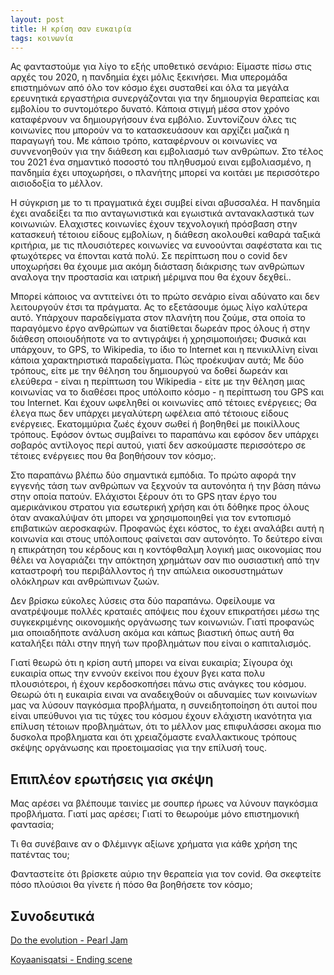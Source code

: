 ```yaml
---
layout: post
title: Η κρίση σαν ευκαιρία
tags: κοινωνία
---
```


Ας φανταστούμε για λίγο το εξής υποθετικό σενάριο: Είμαστε πίσω στις
αρχές του 2020, η πανδημία έχει μόλις ξεκινήσει. Μια υπερομάδα
επιστημόνων από όλο τον κόσμο έχει συσταθεί και όλα τα μεγάλα
ερευνητικά εργαστήρια συνεργάζονται για την δημιουργία θεραπείας και
εμβολίου το συντομότερο δυνατό. Κάποια στιγμή μέσα στον χρόνο
καταφέρνουν να δημιουργήσουν ένα εμβόλιο. Συντονίζουν όλες τις κοινωνίες
που μπορούν να το κατασκευάσουν και αρχίζει μαζικά η παραγωγή του. Με
κάποιο τρόπο, καταφέρνουν οι κοινωνίες να συννενοηθούν για την διάθεση
και εμβολιασμό των ανθρώπων. Στο τέλος του 2021 ένα σημαντικό ποσοστό
του πληθυσμού ειναι εμβολιασμένο, η πανδημία έχει υποχωρήσει, ο
πλανήτης μπορεί να κοιτάει με περισσότερο αισιοδοξία το μέλλον.

<!--more-->

Η σύγκριση με το τι πραγματικά έχει συμβεί είναι αβυσσαλέα. Η πανδημία
έχει αναδείξει τα πιο ανταγωνιστικά και εγωιστικά αντανακλαστικά των
κοινωνιών. Ελαχιστες κοινωνίες έχουν τεχνολογική πρόσβαση στην
κατασκευή τέτοιου είδους εμβολίων, η διάθεση ακολουθεί καθαρά ταξικά
κριτήρια, με τις πλουσιότερες κοινωνίες να ευνοούνται σαφέστατα και
τις φτωχότερες να έπονται κατά πολύ. Σε περίπτωση που ο covid δεν
υποχωρήσει θα έχουμε μια ακόμη διάσταση διάκρισης των ανθρώπων αναλογα την
προστασία και ιατρική μέριμνα που θα έχουν δεχθεί..

Μπορεί κάποιος να αντιτείνει ότι το πρώτο σενάριο είναι αδύνατο και
δεν λειτουργούν έτσι τα πράγματα. Ας το εξετάσουμε όμως λίγο καλύτερα
αυτό. Υπάρχουν παραδείγματα στον πλανήτη που ζούμε, στα οποία το
παραγόμενο έργο ανθρώπων να διατίθεται δωρεάν προς όλους ή στην
διάθεση οποιουδήποτε να το αντιγράψει ή χρησιμοποιήσει; Φυσικά και
υπάρχουν, το GPS, το Wikipedia, το ίδιο το Internet και η πενικιλλίνη
είναι κάποια χαρακτηριστικά παραδείγματα. Πώς προέκυψαν αυτά; Με δύο
τρόπους, είτε με την θέληση του δημιουργού να δοθεί δωρεάν και
ελεύθερα - είναι η περίπτωση του Wikipedia - είτε με την θέληση μιας
κοινωνίας να το διαθέσει προς υπόλοιπο κόσμο - η περίπτωση του GPS και
του Internet. Και έχουν ωφεληθεί οι κοινωνίες από τέτοιες ενέργειες;
Θα έλεγα πως δεν υπάρχει μεγαλύτερη ωφέλεια από τέτοιους είδους
ενέργειες. Εκατομμύρια ζωές έχουν σωθεί ή βοηθηθεί με ποικίλλους
τρόπους. Εφόσον όντως συμβαίνει το παραπάνω και εφόσον δεν υπάρχει
σοβαρός αντίλογος περί αυτού, γιατί δεν ασκούμαστε περισσότερο σε
τέτοιες ενέργειες που θα βοηθήσουν τον κόσμο;.

Στο παραπάνω βλέπω δύο σημαντικά εμπόδια. Το πρώτο αφορά την εγγενής
τάση των ανθρώπων να ξεχνούν τα αυτονόητα ή την βάση πάνω στην οποία
πατούν. Ελάχιστοι ξέρουν ότι το GPS ηταν έργο του αμερικάνικου στρατου
για εσωτερική χρήση και ότι δόθηκε προς όλους όταν ανακαλύψαν ότι
μπορει να χρησιμοποιηθεί για τον εντοπισμό επιβατικών αεροσκαφών.
Προφανώς έχει κόστος, το έχει αναλάβει αυτή η κοινωνία και στους
υπόλοιπους φαίνεται σαν αυτονόητο. Το δεύτερο είναι η επικράτηση του
κέρδους και η κοντόφθαλμη λογική μιας οικονομίας που θέλει να
λογαριάζει την απόκτηση χρημάτων σαν πιο ουσιαστική από την καταστροφή
του περιβάλλοντος ή την απώλεια οικοσυστημάτων ολόκληρων και
ανθρώπινων ζωών.

Δεν βρίσκω εύκολες λύσεις στα δύο παραπάνω. Οφείλουμε να ανατρέψουμε
πολλές κραταιές απόψεις που έχουν επικρατήσει μέσω της συγκεκριμένης
οικονομικής οργάνωσης των κοινωνιών. Γιατί προφανώς μια οποιαδήποτε
ανάλυση ακόμα και κάπως βιαστική όπως αυτή θα καταλήξει πάλι στην πηγή
των προβλημάτων που είναι ο καπιταλισμός.

Γιατί θεωρώ ότι η κρίση αυτή μπορει να είναι ευκαιρία; Σίγουρα όχι
ευκαιρία οπως την εννούν εκείνοι που έχουν βγει κατα πολυ
πλουσιότεροι, ή έχουν κερδοσκοπήσει πάνω στις ανάγκες του κόσμου.
Θεωρώ ότι η ευκαιρία ειναι να αναδειχθούν οι αδυναμίες των κοινωνίων μας να
λύσουν παγκόσμια προβλήματα, η συνειδητοποίηση ότι αυτοί που είναι
υπεύθυνοι για τις τύχες του κόσμου έχουν ελάχιστη ικανότητα για
επίλυση τέτοιων προβλημάτων, ότι το μέλλον μας επιφυλάσσει ακομα πιο
δυσκολα προβληματα και ότι χρειαζόμαστε εναλλακτικους τρόπους σκέψης
οργάνωσης και προετοιμασίας για την επίλυσή τους.

## Επιπλέον ερωτήσεις για σκέψη

Μας αρέσει να βλέπουμε ταινίες με σουπερ ήρωες να λύνουν παγκόσμια
προβλήματα. Γιατί μας αρέσει; Γιατί το θεωρούμε μόνο επιστημονική
φαντασία;

Τι θα συνέβαινε αν ο Φλέμινγκ αξίωνε χρήματα για κάθε χρήση της
πατέντας του;

Φανταστείτε ότι βρίσκετε αύριο την θεραπεία για τον covid. Θα
σκεφτείτε πόσο πλούσιοι θα γίνετε ή πόσο θα βοηθήσετε τον κόσμο;

## Συνοδευτικά

[Do the evolution - Pearl
Jam](https://www.youtube.com/watch?v=aDaOgu2CQtI)

[Koyaanisqatsi - Ending scene](https://www.youtube.com/watch?v=OacVy8_nJi0)
